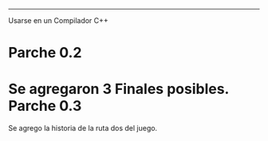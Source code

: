 ---------------------------------
Usarse en un Compilador C++

Parche 0.2
============
Se agregaron 3 Finales posibles.
Parche 0.3
============
Se agrego la historia de la ruta dos del juego.
